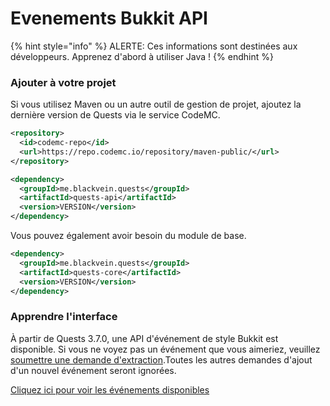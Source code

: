 # Evenements Bukkit API

{% hint style="info" %}
ALERTE: Ces informations sont destinées aux développeurs. Apprenez d'abord à utiliser Java !
{% endhint %}

### Ajouter à votre projet

Si vous utilisez Maven ou un autre outil de gestion de projet, ajoutez la dernière version de Quests via le service CodeMC.

```xml
<repository>
  <id>codemc-repo</id>
  <url>https://repo.codemc.io/repository/maven-public/</url>
</repository>
```
```xml
<dependency>
  <groupId>me.blackvein.quests</groupId>
  <artifactId>quests-api</artifactId>
  <version>VERSION</version>
</dependency>
```

Vous pouvez également avoir besoin du module de base.

```xml
<dependency>
  <groupId>me.blackvein.quests</groupId>
  <artifactId>quests-core</artifactId>
  <version>VERSION</version>
</dependency>
```

### Apprendre l'interface

À partir de Quests 3.7.0, une API d'événement de style Bukkit est disponible. Si vous ne voyez pas un événement que vous aimeriez, veuillez [soumettre une demande d'extraction](https://github.com/PikaMug/Quests/pulls).Toutes les autres demandes d'ajout d'un nouvel événement seront ignorées.

[Cliquez ici pour voir les événements disponibles](https://github.com/PikaMug/Quests/tree/master/main/src/main/java/me/blackvein/quests/events)


